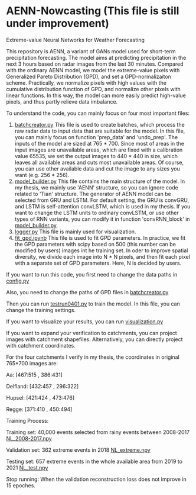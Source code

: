 # AENN-Nowcasting (This file is still under improvement)
Extreme-value Neural Networks for Weather Forecasting  

This repository is AENN, a variant of GANs model used for short-term precipitation forecasting. The model aims at predicting precipitation in the next 3 hours based on radar images from the last 30 minutes. Compared with the ordinary AENN model, we model the extreme-value pixels with Generalized Pareto Distribution (GPD), and set a GPD-normalizaiton scheme. Practically, we normalize pixels with high values with the cumulative distribution function of GPD, and normalize other pixels with linear functions. In this way, the model can more easily predict high-value pixels, and thus partly relieve data imbalance.



To understand the code, you can mainly focus on four most important files:

1. [batchcreator.py](https://github.com/zywang1603/AENN-nowcasting/blob/master/precipitation_forecasting/batchcreator.py)  This file is used to create batches, which process the raw radar data to input data that are suitable for the model. In this file, you can mainly focus on function 'prep_data' and 'undo_prep'. The inputs of the model are sized at 765 * 700. Since most of areas in the input images are unavailable areas, which are fixed with a calibration value 65535, we set the output images to 440 * 440 in size, which leaves all available areas and cuts most unavailable areas. Of course, you can use other available data and cut the image to any sizes you want (e.g. 256 * 256).
2. [model_builder.py](https://github.com/zywang1603/AENN-nowcasting/blob/master/precipitation_forecasting/model_builder.py)  This file contains the main structure of the model. In my thesis, we mainly use 'AENN' structure, so you can ignore code related to 'Tian' structure. The generator of AENN model can be selected from GRU and LSTM. For default setting, the GRU is convGRU, and LSTM is self-attention convLSTM, which is used in my thesis. If you want to change the LSTM units to ordinary convLSTM, or use other types of RNN variants, you can modify it in function 'convRNN_block' in [model_builder.py](https://github.com/zywang1603/AENN-nowcasting/blob/master/precipitation_forecasting/model_builder.py).
3. [logger.py](https://github.com/zywang1603/AENN-nowcasting/blob/master/precipitation_forecasting/logger.py) This file is mainly used for visualization.
4. [fit_gpd.ipynb](https://github.com/zywang1603/AENN-nowcasting/blob/master/precipitation_forecasting/fit_gpd.ipynb) This file is used to fit GPD parameters. In practice, we fit the GPD parameters with scipy based on 500 (this number can be modified by users) images int he training set. In oder to improve spatial diversity, we divide each image into N * N pixels, and then fit each pixel with a separate set of GPD parameters. Here, N is decided by users.



If you want to run this code, you first need to change the data paths in [config.py](https://github.com/zywang1603/AENN-nowcasting/blob/master/precipitation_forecasting/config.py)

Also, you need to change the paths of GPD files in [batchcreator.py](https://github.com/zywang1603/AENN-nowcasting/blob/master/precipitation_forecasting/batchcreator.py)

Then you can run [testrun0401.py](https://github.com/zywang1603/AENN-nowcasting/blob/master/precipitation_forecasting/testrun0401.py)  to train the model. In this file, you can change the training settings.

If you want to visualize your results, you can run [visualization.py](https://github.com/zywang1603/AENN-nowcasting/blob/master/precipitation_forecasting/visualization.py)

If you want to expand your verification to catchments, you can project images with catchment shapefiles. Alternatively, you can directly project with catchment coordinates. 

For the four catchments I verify in my thesis, the coordinates in original 765*700 images are:

Aa: [467:515 , 386:431]

Delfland: [432:457 , 296:322]

Hupsel: [421:424 , 473:476]

Regge: [371:410 , 450:494]



Training Process:  

Training set: 40,000 events selected from rainy events between 2008-2017  [NL_2008-2017.npy](https://github.com/zywang1603/AENN-nowcasting/blob/master/precipitation_forecasting/datasets/NL_2008-2017.npy)

Validation set: 362 extreme events in 2018  [NL_extreme.npy](https://github.com/zywang1603/AENN-nowcasting/blob/master/precipitation_forecasting/datasets/NL_extreme.npy)

Testing set: 657 extreme events in the whole available area from 2019 to 2021  [NL_test.npy](https://github.com/zywang1603/AENN-nowcasting/blob/master/precipitation_forecasting/datasets/NL_test.npy)

Stop running: When the validation reconstruction loss does not improve in 15 epoches.  



